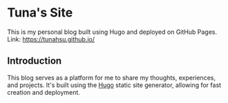 # Tuna's Site

This is my personal blog built using Hugo and deployed on GitHub Pages. \
Link: https://tunahsu.github.io/

## Introduction
This blog serves as a platform for me to share my thoughts, experiences, and projects. It's built using the [Hugo](https://github.com/gohugoio/hugo) static site generator, allowing for fast creation and deployment.
